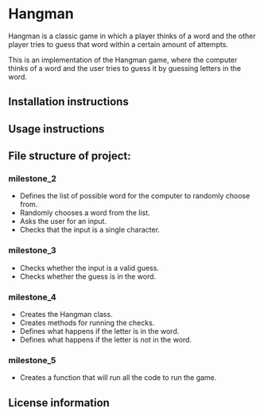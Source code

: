 # Hangman
Hangman is a classic game in which a player thinks of a word and the other player tries to guess that word within a certain amount of attempts.

This is an implementation of the Hangman game, where the computer thinks of a word and the user tries to guess it by guessing letters in the word.

## Installation instructions

## Usage instructions

## File structure of project:
### milestone_2
- Defines the list of possible word for the computer to randomly choose from.
- Randomly chooses a word from the list.
- Asks the user for an input.
- Checks that the input is a single character.
  
### milestone_3
- Checks whether the input is a valid guess.
- Checks whether the guess is in the word.

### milestone_4
- Creates the Hangman class.
- Creates methods for running the checks.
- Defines what happens if the letter is in the word.
- Defines what happens if the letter is not in the word.
  
### milestone_5
- Creates a function that will run all the code to run the game.

## License information
